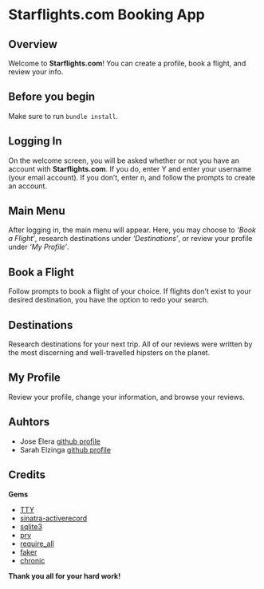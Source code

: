 # Starflights.com Booking App

## Overview

Welcome to **Starflights.com**! You can create a profile, book a flight, and review your info.


## Before you begin

Make sure to run `bundle install`.

## Logging In

On the welcome screen, you will be asked whether or not you have an account with **Starflights.com**. If you do, enter Y and enter your username (your email account). If you don’t, enter n, and follow the prompts to create an account.

## Main Menu

After logging in, the main menu will appear. Here, you may choose to *‘Book a Flight’*,  research destinations under *‘Destinations’*, or review your profile under *‘My Profile’*.

## Book a Flight

Follow prompts to book a flight of your choice. If flights don’t exist to your desired destination, you have the option to redo your search.

## Destinations

Research destinations for your next trip. All of our reviews were written by the most discerning and well-travelled hipsters on the planet.

## My Profile

Review your profile, change your information, and browse your reviews.


## Auhtors
* Jose Elera [github profile](https://github.com/jelera)
* Sarah Elzinga [github profile](https://github.com/sevans924)


## Credits
**Gems**
* [TTY](https://github.com/piotrmurach/tty-prompt#ttyprompt-)
* [sinatra-activerecord](https://rubygems.org/gems/sinatra-activerecord/versions/2.0.9)
* [sqlite3](https://rubygems.org/gems/sqlite3/versions/1.3.11)
* [pry](https://rubygems.org/gems/pry/versions/0.10.3)
* [require_all](https://rubygems.org/gems/require_all/versions/1.3.3)
* [faker](https://rubygems.org/gems/faker/versions/1.6.6)
* [chronic](https://rubygems.org/gems/chronic/versions/0.10.2)

**Thank you all for your hard work!**
